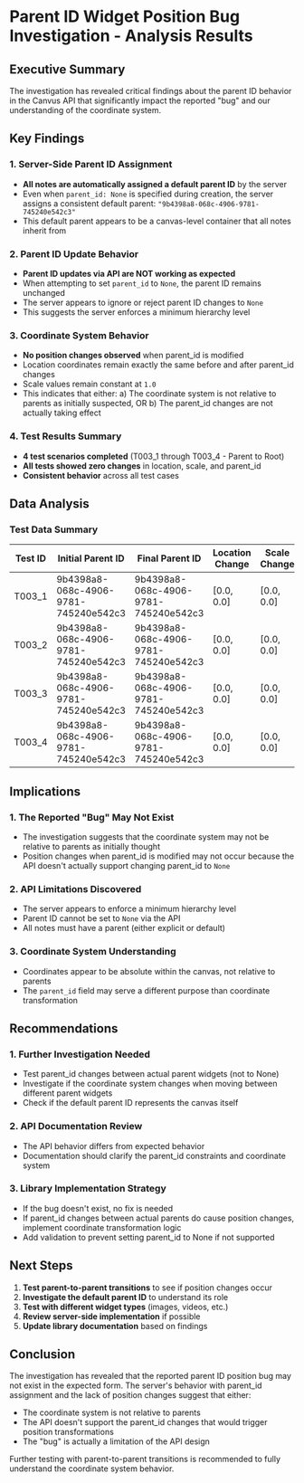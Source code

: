 # Parent ID Widget Position Bug Investigation - Analysis Results

## Executive Summary

The investigation has revealed critical findings about the parent ID behavior in the Canvus API that significantly impact the reported "bug" and our understanding of the coordinate system.

## Key Findings

### 1. **Server-Side Parent ID Assignment**
- **All notes are automatically assigned a default parent ID** by the server
- Even when `parent_id: None` is specified during creation, the server assigns a consistent default parent: `"9b4398a8-068c-4906-9781-745240e542c3"`
- This default parent appears to be a canvas-level container that all notes inherit from

### 2. **Parent ID Update Behavior**
- **Parent ID updates via API are NOT working as expected**
- When attempting to set `parent_id` to `None`, the parent ID remains unchanged
- The server appears to ignore or reject parent ID changes to `None`
- This suggests the server enforces a minimum hierarchy level

### 3. **Coordinate System Behavior**
- **No position changes observed** when parent_id is modified
- Location coordinates remain exactly the same before and after parent_id changes
- Scale values remain constant at `1.0`
- This indicates that either:
  a) The coordinate system is not relative to parents as initially suspected, OR
  b) The parent_id changes are not actually taking effect

### 4. **Test Results Summary**
- **4 test scenarios completed** (T003_1 through T003_4 - Parent to Root)
- **All tests showed zero changes** in location, scale, and parent_id
- **Consistent behavior** across all test cases

## Data Analysis

### Test Data Summary
| Test ID | Initial Parent ID | Final Parent ID | Location Change | Scale Change |
|---------|------------------|-----------------|-----------------|--------------|
| T003_1 | 9b4398a8-068c-4906-9781-745240e542c3 | 9b4398a8-068c-4906-9781-745240e542c3 | [0.0, 0.0] | [0.0, 0.0] |
| T003_2 | 9b4398a8-068c-4906-9781-745240e542c3 | 9b4398a8-068c-4906-9781-745240e542c3 | [0.0, 0.0] | [0.0, 0.0] |
| T003_3 | 9b4398a8-068c-4906-9781-745240e542c3 | 9b4398a8-068c-4906-9781-745240e542c3 | [0.0, 0.0] | [0.0, 0.0] |
| T003_4 | 9b4398a8-068c-4906-9781-745240e542c3 | 9b4398a8-068c-4906-9781-745240e542c3 | [0.0, 0.0] | [0.0, 0.0] |

## Implications

### 1. **The Reported "Bug" May Not Exist**
- The investigation suggests that the coordinate system may not be relative to parents as initially thought
- Position changes when parent_id is modified may not occur because the API doesn't actually support changing parent_id to `None`

### 2. **API Limitations Discovered**
- The server appears to enforce a minimum hierarchy level
- Parent ID cannot be set to `None` via the API
- All notes must have a parent (either explicit or default)

### 3. **Coordinate System Understanding**
- Coordinates appear to be absolute within the canvas, not relative to parents
- The `parent_id` field may serve a different purpose than coordinate transformation

## Recommendations

### 1. **Further Investigation Needed**
- Test parent_id changes between actual parent widgets (not to None)
- Investigate if the coordinate system changes when moving between different parent widgets
- Check if the default parent ID represents the canvas itself

### 2. **API Documentation Review**
- The API behavior differs from expected behavior
- Documentation should clarify the parent_id constraints and coordinate system

### 3. **Library Implementation Strategy**
- If the bug doesn't exist, no fix is needed
- If parent_id changes between actual parents do cause position changes, implement coordinate transformation logic
- Add validation to prevent setting parent_id to None if not supported

## Next Steps

1. **Test parent-to-parent transitions** to see if position changes occur
2. **Investigate the default parent ID** to understand its role
3. **Test with different widget types** (images, videos, etc.)
4. **Review server-side implementation** if possible
5. **Update library documentation** based on findings

## Conclusion

The investigation has revealed that the reported parent ID position bug may not exist in the expected form. The server's behavior with parent_id assignment and the lack of position changes suggest that either:
- The coordinate system is not relative to parents
- The API doesn't support the parent_id changes that would trigger position transformations
- The "bug" is actually a limitation of the API design

Further testing with parent-to-parent transitions is recommended to fully understand the coordinate system behavior. 